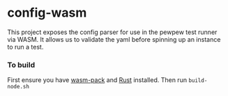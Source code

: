# config-wasm
This project exposes the config parser for use in the pewpew test runner via WASM. It allows us to validate the yaml before spinning up an instance to run a test.

### To build
First ensure you have [wasm-pack](https://rustwasm.github.io/wasm-pack/installer/) and [Rust](https://www.rust-lang.org/tools/install) installed. Then run `build-node.sh`